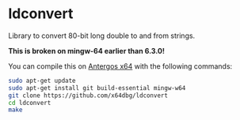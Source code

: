 # ldconvert

Library to convert 80-bit long double to and from strings.

**This is broken on mingw-64 earlier than 6.3.0!**

You can compile this on [Antergos x64](https://antergos.com) with the following commands:

```bash
sudo apt-get update
sudo apt-get install git build-essential mingw-w64
git clone https://github.com/x64dbg/ldconvert
cd ldconvert
make
```

